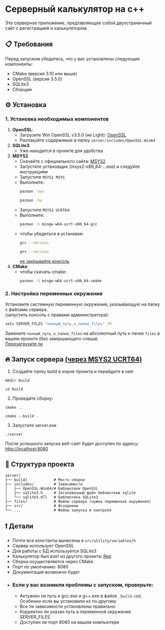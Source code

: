 # Серверный калькулятор на c++
Это серверное приложение, предтавляющее собой двухстраничный сайт с регистрацией и калькулятором.
## 📋 Требования
Перед запуском убедитесь, что у вас установлены следующие компоненты:
- CMake (версия 3.10 или выше)
- OpenSSL (версия 3.5.0)
- SQLite3
- Сборщик
## ⚙️ Установка
### 1. Установка необходимых компонентов
1. **OpenSSL**:
    - Загрузите Win OpenSSL v3.5.0 (не Light): [OpenSSL]
    - Распакуйте содержимое в папку `server/includes/OpenSSL-Win64`
2. **SQLite3**:
    - Уже находится в проекте для удобства
3. **MSYS2**
    - Скачайте с официального сайта: [MSYS2]
    - Запустите установщик (msys2-x86_64-...exe) и следуйте инструкциям
    - Запустите `MSYS2 MSYS`
    - Выполните:<br/>
      ```bash
      pacman -Syu
      ```
      ```bash
      pacman -Su
      ```
    - Запустите `MSYS2 UCRT64`:<br/>
    - Выполните:<br/>
      ```bash
      pacman -S mingw-w64-ucrt-x86_64-gcc
      ```
    - чтобы убедиться в установке:<br/>
      ```bash
      gcc --version
      ```
      ```bash
      g++ --version
      ```
      <u>не закрывайте консоль</u>
4. **CMake**:
    - чтобы скачать cmake: <br/>
      ```bash
      pacman -S mingw-w64-ucrt-x86_64-cmake
      ```
### 2. Настройка переменных окружения
Установите системную переменную окружения, указывающую на папку с файлами сервера.<br/>
(запустить консоль с правами администратора):
```cmd
setx SERVER_FILES "полный_путь_к_папке_files" /M
```
Замените `полный_путь_к_папке_files` на абсолютный путь к папке `files` в вашем проекте (без завершающего слеша).<br/>
<u>Перезагрузите пк</u>
## 🔥 Запуск сервера <u>(через MSYS2 UCRT64)</u>
1. Создайте папку build в корне проекта и перейдите в неё:
```MSYS2 UCRT64
mkdir build
```
```MSYS2 UCRT64
cd build
```
2. Проведите сборку:
```MSYS2 UCRT64
cmake ..
```
```MSYS2 UCRT64
cmake --build .
```
3. Запустите server.exe
```MSYS2 UCRT64
./server
```
После успешного запуска веб-сайт будет доступен по адресу: [http://localhost:8080]
## 📂 Структура проекта
```
server/
├── build/            # Место сборки
├── includes/         # Зависимости
│   ├── OpenSSL-Win64/# Библиотеки OpenSSL
│   ├── sqlite3.h     # Заголовочный файл библиотеки sqlite
│   └── sqlite3.dll   # Библиотека SQLite3
├── files/            # Файлы сервера (нужна переменная окружения)
├── src/              # Исходники
└── ...               # Файлы запуска и контроля
```
## ❗ Детали
- Почти все константы вынесены в `src/utility/variables/h`
- Сервер использует OpenSSL
- Для работы с БД используется SQLite3
- Калькулятор был взят из другого проекта: [Rep]
- Сборка осуществляется через CMake
- Порт по умолчанию: 8080
- Документация возможно будет
- ### Если у вас возникли проблемы с запуском, проверьте:
    - Актуален ли путь к gcc.exe и g++.exe в файле `_build.cmd`,
      Особенно если вы установили их по другому
    - Все ли зависимости установлены правильно
    - Корректно ли указан путь в переменной окружения SERVER_FILES
    - Доступен ли порт 8080 на вашем компьютере


[MSYS2]: https://www.msys2.org/
[Cmake]: https://cmake.org/download/
[OpenSSL]: https://slproweb.com/products/Win32OpenSSL.html
[http://localhost:8080]: http://localhost:8080
[Rep]: https://github.com/umarnurmatov/calculator